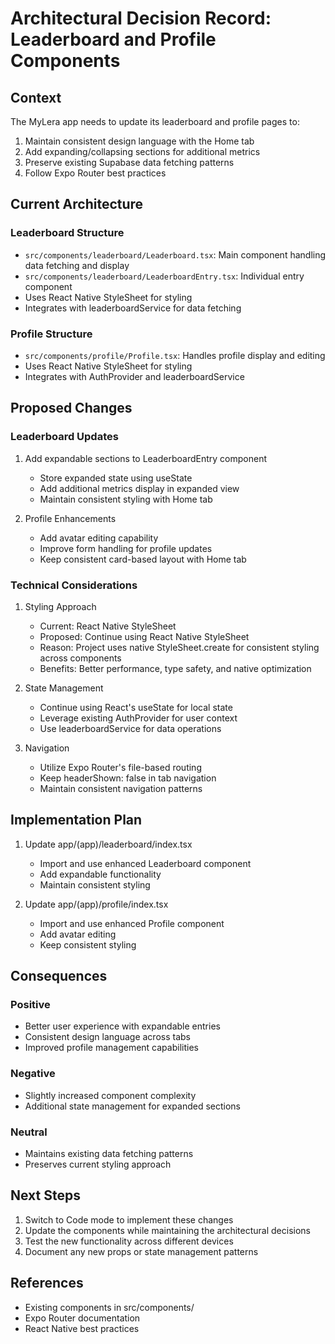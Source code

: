 # Architectural Decision Record: Leaderboard and Profile Components

## Context

The MyLera app needs to update its leaderboard and profile pages to:
1. Maintain consistent design language with the Home tab
2. Add expanding/collapsing sections for additional metrics
3. Preserve existing Supabase data fetching patterns
4. Follow Expo Router best practices

## Current Architecture

### Leaderboard Structure
- `src/components/leaderboard/Leaderboard.tsx`: Main component handling data fetching and display
- `src/components/leaderboard/LeaderboardEntry.tsx`: Individual entry component
- Uses React Native StyleSheet for styling
- Integrates with leaderboardService for data fetching

### Profile Structure
- `src/components/profile/Profile.tsx`: Handles profile display and editing
- Uses React Native StyleSheet for styling
- Integrates with AuthProvider and leaderboardService

## Proposed Changes

### Leaderboard Updates
1. Add expandable sections to LeaderboardEntry component
   - Store expanded state using useState
   - Add additional metrics display in expanded view
   - Maintain consistent styling with Home tab

2. Profile Enhancements
   - Add avatar editing capability
   - Improve form handling for profile updates
   - Keep consistent card-based layout with Home tab

### Technical Considerations

1. Styling Approach
   - Current: React Native StyleSheet
   - Proposed: Continue using React Native StyleSheet
   - Reason: Project uses native StyleSheet.create for consistent styling across components
   - Benefits: Better performance, type safety, and native optimization

2. State Management
   - Continue using React's useState for local state
   - Leverage existing AuthProvider for user context
   - Use leaderboardService for data operations

3. Navigation
   - Utilize Expo Router's file-based routing
   - Keep headerShown: false in tab navigation
   - Maintain consistent navigation patterns

## Implementation Plan

1. Update app/(app)/leaderboard/index.tsx
   - Import and use enhanced Leaderboard component
   - Add expandable functionality
   - Maintain consistent styling

2. Update app/(app)/profile/index.tsx
   - Import and use enhanced Profile component
   - Add avatar editing
   - Keep consistent styling

## Consequences

### Positive
- Better user experience with expandable entries
- Consistent design language across tabs
- Improved profile management capabilities

### Negative
- Slightly increased component complexity
- Additional state management for expanded sections

### Neutral
- Maintains existing data fetching patterns
- Preserves current styling approach

## Next Steps

1. Switch to Code mode to implement these changes
2. Update the components while maintaining the architectural decisions
3. Test the new functionality across different devices
4. Document any new props or state management patterns

## References

- Existing components in src/components/
- Expo Router documentation
- React Native best practices